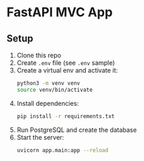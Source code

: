 # FastAPI MVC App

## Setup

1. Clone this repo
2. Create `.env` file (see `.env` sample)
3. Create a virtual env and activate it:
   ```bash
   python3 -m venv venv
   source venv/bin/activate
   ```
4. Install dependencies:
   ```bash
   pip install -r requirements.txt
   ```
5. Run PostgreSQL and create the database
6. Start the server:
   ```bash
   uvicorn app.main:app --reload
   ```
